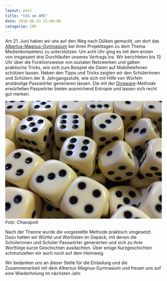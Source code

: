 ```yaml
---
layout: post
title: "CmS am AMG"
date: 2016-06-23 15:00:00
categorie: CMS
---
```


Am 21. Juni haben wir uns auf den Weg nach Dülken gemacht, um dort das [Albertus-Magnus-Gymnasium](https://amgviersen-duelken.de/) bei ihren Projekttagen zu dem Thema Medienkompetenz zu unterstützen. Um acht Uhr ging es mit dem ersten von insgesamt drei Durchläufen unseres Vortrags los. Wir berichteten bis 13 Uhr über die Funktionsweise von sozialen Netzwerken und gaben praktische Tricks, wie sich zum Beispiel die Daten auf Mobiltelefonen schützen lassen. Neben den Tipps und Tricks zeigten wir den Schülerinnen und Schülern der 8. Jahrgangsstufe, wie sich mit Hilfe von Würfeln anständige Passwörter generieren lassen. Die mit der [Diceware](https://de.wikipedia.org/wiki/Diceware)-Methode erwürfelten Passwörter bieten ausreichend Entropie und lassen sich recht gut merken.

![Chaos macht Schule](/media/2016-06-23/amg00.jpg)
*Foto: Chaospott*

 Nach der Theorie wurde die vorgestellte Methode praktisch umgesetzt. Dazu hatten wir Würfel und Wortlisten im Gepäck, mit denen die Schülerinnen und Schüler Passwörter generierten und sich zu ihrer Wortfolge kurze Geschichten ausdachten. Über einige Kurzgeschichten schmunzelten wir auch noch auf dem Heimweg.

Wir bedanken uns an dieser Stelle für die Einladung und die Zusammenarbeit mit dem Albertus-Magnus-Gymnasium und freuen uns auf eine Wiederholung im nächsten Jahr.
